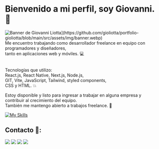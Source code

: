 # Bienvenido a mi perfil, soy Giovanni.👋

<img src="https://github.com/gioliotta/portfolio-gioliotta/blob/main/src/assets/img/banner.webp" alt="Banner de Giovanni Liotta](https://github.com/gioliotta/portfolio-gioliotta/blob/main/src/assets/img/banner.webp)">
Me encuentro trabajando como desarrollador freelance en equipo con programadores y diseñadores, 
<br /> tanto en aplicaciones web y móviles. 💻
<br /><br />

Tecnologías que utilizo: <br />
React.js, React Native, Next.js, Node.js,
<br /> GIT, Vite, JavaScript, Tailwind, styled components, 
<br /> CSS y HTML. 💥

Estoy disponible y listo para ingresar a trabajar en alguna empresa y contribuir al crecimiento del equipo. 
<br /> También me mantengo abierto a trabajos freelance. :rocket:

[![My Skills](https://skillicons.dev/icons?i=react,nodejs,express,mongo,firebase,js,git,tailwind,css,html&perline=5)](https://skillicons.dev)
## Contacto 📱:
<a href="https://www.linkedin.com/in/giovanniliotta/" target="_blank"><img src="https://img.shields.io/badge/LinkedIn-0077B5?style=for-the-badge&logo=linkedin&logoColor=white" /></a>
<a href="mailto:gioliotta.io@gmail.com" target="_blank"><img src="https://img.shields.io/badge/Gmail-D14836?style=for-the-badge&logo=gmail&logoColor=white" /></a>
<a href="https://t.me/gixi_lym" target="_blank"><img src="https://img.shields.io/badge/Telegram-2CA5E0?style=for-the-badge&logo=telegram&logoColor=white" /></a>
<a href="https://wa.me/2615731250?text=Hola Giovanni, te contacto por..." target="_blank"><img src="https://img.shields.io/badge/WhatsApp-25D366?style=for-the-badge&logo=whatsapp&logoColor=white" /></a>






 


